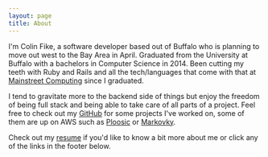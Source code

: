 ```yaml
---
layout: page
title: About
---
```


I'm Colin Fike, a software developer based out of Buffalo who is planning to
move out west to the Bay Area in April. Graduated from the University at Buffalo
with a bachelors in Computer Science in 2014. Been cutting my teeth with Ruby
and Rails and all the tech/languages that come with that at
[Mainstreet Computing](https://mainstreetcomputing.com/) since I
graduated.

I tend to gravitate more to the backend side of things but enjoy the freedom
of being full stack and being able to take care of all parts of a project.
Feel free to check out my [GitHub](https://github.com/colinfike)
for some projects I've worked on, some of them are up on AWS such
as [Ploosic](https://ploosic.com) or [Markovky](https://markovky.com).

Check out my [resume](/ColinFikeResume.pdf) if you'd like to know a bit more about me or
click any of the links in the footer below.
